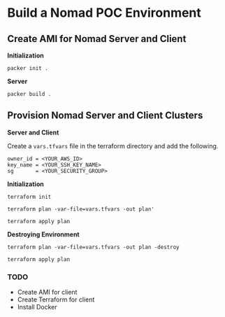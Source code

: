 # Build a Nomad POC Environment

## Create AMI for Nomad Server and Client
**Initialization**
```
packer init .
```
**Server**
```
packer build .
```

## Provision Nomad Server and Client Clusters
**Server and Client**

Create a `vars.tfvars` file in the terraform directory and add the following.
```
owner_id = <YOUR_AWS_ID>
key_name = <YOUR_SSH_KEY_NAME>
sg       = <YOUR_SECURITY_GROUP>
```

**Initialization**
```
terraform init
```
```
terraform plan -var-file=vars.tfvars -out plan'
```
```
terraform apply plan
```

**Destroying Environment**
```
terraform plan -var-file=vars.tfvars -out plan -destroy
```

```
terraform apply plan
```
### TODO
- Create AMI for client
- Create Terraform for client
- Install Docker